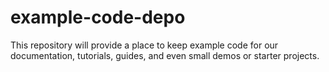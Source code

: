 # example-code-depo
This repository will provide a place to keep example code for our documentation, tutorials, guides, and even small demos or starter projects.
